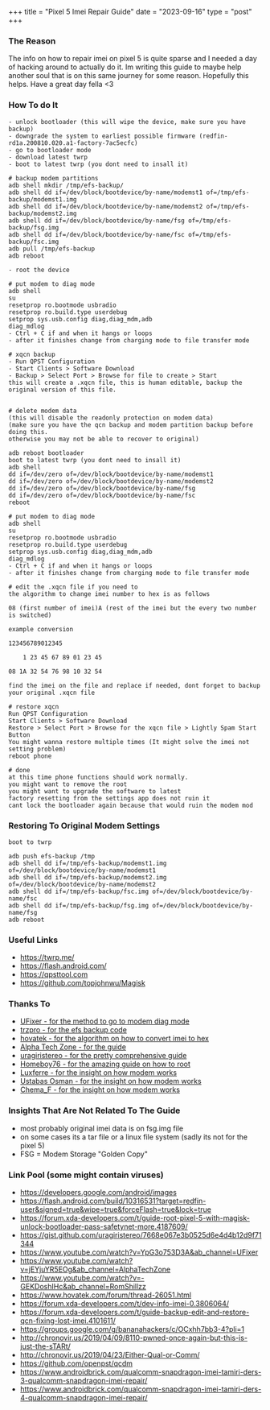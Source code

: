 +++
title = "Pixel 5 Imei Repair Guide"
date = "2023-09-16"
type = "post"
+++


### The Reason

The info on how to repair imei on pixel 5 is quite sparse and I needed a day of hacking around to actually do it.
Im writing this guide to maybe help another soul that is on this same journey for some reason.
Hopefully this helps. Have a great day fella <3 


### How To do It

```
- unlock bootloader (this will wipe the device, make sure you have backup)
- downgrade the system to earliest possible firmware (redfin-rd1a.200810.020.a1-factory-7ac5ecfc)
- go to bootloader mode
- download latest twrp
- boot to latest twrp (you dont need to insall it)

# backup modem partitions
adb shell mkdir /tmp/efs-backup/
adb shell dd if=/dev/block/bootdevice/by-name/modemst1 of=/tmp/efs-backup/modemst1.img
adb shell dd if=/dev/block/bootdevice/by-name/modemst2 of=/tmp/efs-backup/modemst2.img
adb shell dd if=/dev/block/bootdevice/by-name/fsg of=/tmp/efs-backup/fsg.img
adb shell dd if=/dev/block/bootdevice/by-name/fsc of=/tmp/efs-backup/fsc.img
adb pull /tmp/efs-backup
adb reboot

- root the device

# put modem to diag mode
adb shell
su
resetprop ro.bootmode usbradio
resetprop ro.build.type userdebug
setprop sys.usb.config diag,diag_mdm,adb
diag_mdlog
- Ctrl + C if and when it hangs or loops
- after it finishes change from charging mode to file transfer mode

# xqcn backup
- Run QPST Configuration
- Start Clients > Software Download
- Backup > Select Port > Browse for file to create > Start
this will create a .xqcn file, this is human editable, backup the original version of this file.


# delete modem data 
(this will disable the readonly protection on modem data) 
(make sure you have the qcn backup and modem partition backup before doing this. 
otherwise you may not be able to recover to original)

adb reboot bootloader
boot to latest twrp (you dont need to insall it)
adb shell
dd if=/dev/zero of=/dev/block/bootdevice/by-name/modemst1
dd if=/dev/zero of=/dev/block/bootdevice/by-name/modemst2
dd if=/dev/zero of=/dev/block/bootdevice/by-name/fsg
dd if=/dev/zero of=/dev/block/bootdevice/by-name/fsc
reboot

# put modem to diag mode
adb shell
su
resetprop ro.bootmode usbradio
resetprop ro.build.type userdebug
setprop sys.usb.config diag,diag_mdm,adb
diag_mdlog
- Ctrl + C if and when it hangs or loops
- after it finishes change from charging mode to file transfer mode

# edit the .xqcn file if you need to
the algorithm to change imei number to hex is as follows

08 (first number of imei)A (rest of the imei but the every two number is switched)

example conversion

123456789012345

    1 23 45 67 89 01 23 45

08 1A 32 54 76 98 10 32 54

find the imei on the file and replace if needed, dont forget to backup your original .xqcn file

# restore xqcn
Run QPST Configuration
Start Clients > Software Download
Restore > Select Port > Browse for the xqcn file > Lightly Spam Start Button
You might wanna restore multiple times (It might solve the imei not setting problem)
reboot phone

# done
at this time phone functions should work normally.
you might want to remove the root
you might want to upgrade the software to latest
factory resetting from the settings app does not ruin it
cant lock the bootloader again because that would ruin the modem mod

```


### Restoring To Original Modem Settings

```
boot to twrp

adb push efs-backup /tmp
adb shell dd if=/tmp/efs-backup/modemst1.img of=/dev/block/bootdevice/by-name/modemst1
adb shell dd if=/tmp/efs-backup/modemst2.img of=/dev/block/bootdevice/by-name/modemst2
adb shell dd if=/tmp/efs-backup/fsc.img of=/dev/block/bootdevice/by-name/fsc
adb shell dd if=/tmp/efs-backup/fsg.img of=/dev/block/bootdevice/by-name/fsg
adb reboot

```


### Useful Links
- https://twrp.me/
- https://flash.android.com/
- https://qpsttool.com
- https://github.com/topjohnwu/Magisk


### Thanks To

- [UFixer - for the method to go to modem diag mode](https://www.youtube.com/watch?v=YpG3o753D3A)
- [trzpro - for the efs backup code](https://www.youtube.com/watch?v=wSAGF066V1E)
- [hovatek - for the algorithm on how to convert imei to hex](https://www.hovatek.com/forum/thread-26051.html)
- [Alpha Tech Zone - for the guide](https://www.youtube.com/watch?v=jEYjuYR5EOg&ab_channel=AlphaTechZone)
- [uragiristereo - for the pretty comprehensive guide](https://gist.github.com/uragiristereo/7668e067e3b0525d6e4d4b12d9f71344)
- [Homeboy76 - for the amazing guide on how to root](https://forum.xda-developers.com/t/guide-root-pixel-5-with-magisk-unlock-bootloader-pass-safetynet-more.4187609/)
- [Luxferre - for the insight on how modem works](http://chronovir.us/2019/04/09/8110-pwned-once-again-but-this-is-just-the-sTARt/)
- [Ustabas Osman - for the insight on how modem works](https://www.androidbrick.com/qualcomm-snapdragon-imei-tamiri-ders-4-qualcomm-snapdragon-imei-repair/)
- [Chema_F - for the insight on how modem works](https://forum.xda-developers.com/t/guide-backup-edit-and-restore-qcn-fixing-lost-imei.4101611/)


### Insights That Are Not Related To The Guide

- most probably original imei data is on fsg.img file
- on some cases its a tar file or a linux file system (sadly its not for the pixel 5)
- FSG = Modem Storage "Golden Copy"


### Link Pool (some might contain viruses)

- https://developers.google.com/android/images
- https://flash.android.com/build/10316531?target=redfin-user&signed=true&wipe=true&forceFlash=true&lock=true
- https://forum.xda-developers.com/t/guide-root-pixel-5-with-magisk-unlock-bootloader-pass-safetynet-more.4187609/
- https://gist.github.com/uragiristereo/7668e067e3b0525d6e4d4b12d9f71344
- https://www.youtube.com/watch?v=YpG3o753D3A&ab_channel=UFixer
- https://www.youtube.com/watch?v=jEYjuYR5EOg&ab_channel=AlphaTechZone
- https://www.youtube.com/watch?v=-GEKDoshIHc&ab_channel=RomShillzz
- https://www.hovatek.com/forum/thread-26051.html
- https://forum.xda-developers.com/t/dev-info-imei-0.3806064/
- https://forum.xda-developers.com/t/guide-backup-edit-and-restore-qcn-fixing-lost-imei.4101611/
- https://groups.google.com/g/bananahackers/c/OCxhh7bb3-4?pli=1
- http://chronovir.us/2019/04/09/8110-pwned-once-again-but-this-is-just-the-sTARt/
- http://chronovir.us/2019/04/23/Either-Qual-or-Comm/
- https://github.com/openpst/qcdm
- https://www.androidbrick.com/qualcomm-snapdragon-imei-tamiri-ders-3-qualcomm-snapdragon-imei-repair/
- https://www.androidbrick.com/qualcomm-snapdragon-imei-tamiri-ders-4-qualcomm-snapdragon-imei-repair/


